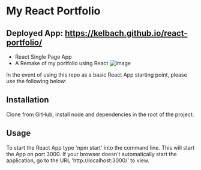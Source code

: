 # My React Portfolio
## Deployed App: https://kelbach.github.io/react-portfolio/
* React Single Page App
* A Remake of my portfolio using React
![image](https://user-images.githubusercontent.com/87092340/149700657-eb482186-dd88-4786-a512-7e14b845d72e.png)

In the event of using this repo as a basic React App starting point, please use the following below:

## Installation
  Clone from GitHub, install node and dependencies in the root of the project. 
  
## Usage
  To start the React App type 'npm start' into the command line. This will start the App on port 3000. If your browser doesn't automatically start the application, go to the URL 'http://localhost:3000/' to view.
 
